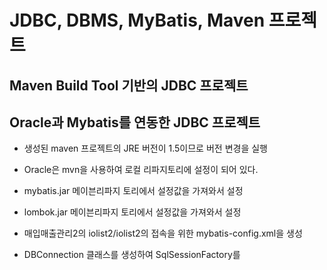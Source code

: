 # JDBC, DBMS, MyBatis, Maven 프로젝트

## Maven Build Tool 기반의 JDBC 프로젝트
## Oracle과 Mybatis를 연동한 JDBC 프로젝트

* 생성된 maven 프로젝트의 JRE 버전이 1.5이므로 버전 변경을 실행

* Oracle은 mvn을 사용하여 로컬 리파지토리에 설정이 되어 있다.
* mybatis.jar 메이븐리파지 토리에서 설정값을 가져와서 설정
* lombok.jar 메이븐리파지 토리에서 설정값을 가져와서 설정

* 매입매출관리2의 iolist2/iolist2의 접속을 위한 mybatis-config.xml을 생성
* DBConnection 클래스를 생성하여 SqlSessionFactory를  